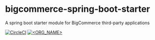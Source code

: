# bigcommerce-spring-boot-starter
A spring boot starter module for BigCommerce third-party applications

[![CircleCI](https://circleci.com/gh/caas-e2x/spring-boot-starter-bigcommerce-app.svg?style=svg)](https://app.circleci.com/pipelines/github/caas-e2x/spring-boot-starter-bigcommerce-app)
[![<ORG_NAME>](https://circleci.com/<VCS>/<ORG_NAME>/<PROJECT_NAME>.svg?style=svg)](<LINK>)
